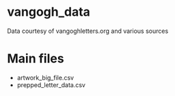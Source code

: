 # vangogh_data
Data courtesy of vangoghletters.org and various sources

# Main files
- artwork_big_file.csv
- prepped_letter_data.csv
